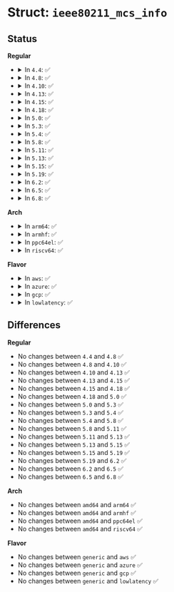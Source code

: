 # Struct: <code>ieee80211_mcs_info</code>

## Status
<b>Regular</b>
<ul>
<li>
<details>
<summary>In <code>4.4</code>: ✅</summary>

```c
struct ieee80211_mcs_info {
    u8 rx_mask[10];
    __le16 rx_highest;
    u8 tx_params;
    u8 reserved[3];
};
```
</details>
</li>
<li>
<details>
<summary>In <code>4.8</code>: ✅</summary>

```c
struct ieee80211_mcs_info {
    u8 rx_mask[10];
    __le16 rx_highest;
    u8 tx_params;
    u8 reserved[3];
};
```
</details>
</li>
<li>
<details>
<summary>In <code>4.10</code>: ✅</summary>

```c
struct ieee80211_mcs_info {
    u8 rx_mask[10];
    __le16 rx_highest;
    u8 tx_params;
    u8 reserved[3];
};
```
</details>
</li>
<li>
<details>
<summary>In <code>4.13</code>: ✅</summary>

```c
struct ieee80211_mcs_info {
    u8 rx_mask[10];
    __le16 rx_highest;
    u8 tx_params;
    u8 reserved[3];
};
```
</details>
</li>
<li>
<details>
<summary>In <code>4.15</code>: ✅</summary>

```c
struct ieee80211_mcs_info {
    u8 rx_mask[10];
    __le16 rx_highest;
    u8 tx_params;
    u8 reserved[3];
};
```
</details>
</li>
<li>
<details>
<summary>In <code>4.18</code>: ✅</summary>

```c
struct ieee80211_mcs_info {
    u8 rx_mask[10];
    __le16 rx_highest;
    u8 tx_params;
    u8 reserved[3];
};
```
</details>
</li>
<li>
<details>
<summary>In <code>5.0</code>: ✅</summary>

```c
struct ieee80211_mcs_info {
    u8 rx_mask[10];
    __le16 rx_highest;
    u8 tx_params;
    u8 reserved[3];
};
```
</details>
</li>
<li>
<details>
<summary>In <code>5.3</code>: ✅</summary>

```c
struct ieee80211_mcs_info {
    u8 rx_mask[10];
    __le16 rx_highest;
    u8 tx_params;
    u8 reserved[3];
};
```
</details>
</li>
<li>
<details>
<summary>In <code>5.4</code>: ✅</summary>

```c
struct ieee80211_mcs_info {
    u8 rx_mask[10];
    __le16 rx_highest;
    u8 tx_params;
    u8 reserved[3];
};
```
</details>
</li>
<li>
<details>
<summary>In <code>5.8</code>: ✅</summary>

```c
struct ieee80211_mcs_info {
    u8 rx_mask[10];
    __le16 rx_highest;
    u8 tx_params;
    u8 reserved[3];
};
```
</details>
</li>
<li>
<details>
<summary>In <code>5.11</code>: ✅</summary>

```c
struct ieee80211_mcs_info {
    u8 rx_mask[10];
    __le16 rx_highest;
    u8 tx_params;
    u8 reserved[3];
};
```
</details>
</li>
<li>
<details>
<summary>In <code>5.13</code>: ✅</summary>

```c
struct ieee80211_mcs_info {
    u8 rx_mask[10];
    __le16 rx_highest;
    u8 tx_params;
    u8 reserved[3];
};
```
</details>
</li>
<li>
<details>
<summary>In <code>5.15</code>: ✅</summary>

```c
struct ieee80211_mcs_info {
    u8 rx_mask[10];
    __le16 rx_highest;
    u8 tx_params;
    u8 reserved[3];
};
```
</details>
</li>
<li>
<details>
<summary>In <code>5.19</code>: ✅</summary>

```c
struct ieee80211_mcs_info {
    u8 rx_mask[10];
    __le16 rx_highest;
    u8 tx_params;
    u8 reserved[3];
};
```
</details>
</li>
<li>
<details>
<summary>In <code>6.2</code>: ✅</summary>

```c
struct ieee80211_mcs_info {
    u8 rx_mask[10];
    __le16 rx_highest;
    u8 tx_params;
    u8 reserved[3];
};
```
</details>
</li>
<li>
<details>
<summary>In <code>6.5</code>: ✅</summary>

```c
struct ieee80211_mcs_info {
    u8 rx_mask[10];
    __le16 rx_highest;
    u8 tx_params;
    u8 reserved[3];
};
```
</details>
</li>
<li>
<details>
<summary>In <code>6.8</code>: ✅</summary>

```c
struct ieee80211_mcs_info {
    u8 rx_mask[10];
    __le16 rx_highest;
    u8 tx_params;
    u8 reserved[3];
};
```
</details>
</li>
</ul>
<b>Arch</b>
<ul>
<li>
<details>
<summary>In <code>arm64</code>: ✅</summary>

```c
struct ieee80211_mcs_info {
    u8 rx_mask[10];
    __le16 rx_highest;
    u8 tx_params;
    u8 reserved[3];
};
```
</details>
</li>
<li>
<details>
<summary>In <code>armhf</code>: ✅</summary>

```c
struct ieee80211_mcs_info {
    u8 rx_mask[10];
    __le16 rx_highest;
    u8 tx_params;
    u8 reserved[3];
};
```
</details>
</li>
<li>
<details>
<summary>In <code>ppc64el</code>: ✅</summary>

```c
struct ieee80211_mcs_info {
    u8 rx_mask[10];
    __le16 rx_highest;
    u8 tx_params;
    u8 reserved[3];
};
```
</details>
</li>
<li>
<details>
<summary>In <code>riscv64</code>: ✅</summary>

```c
struct ieee80211_mcs_info {
    u8 rx_mask[10];
    __le16 rx_highest;
    u8 tx_params;
    u8 reserved[3];
};
```
</details>
</li>
</ul>
<b>Flavor</b>
<ul>
<li>
<details>
<summary>In <code>aws</code>: ✅</summary>

```c
struct ieee80211_mcs_info {
    u8 rx_mask[10];
    __le16 rx_highest;
    u8 tx_params;
    u8 reserved[3];
};
```
</details>
</li>
<li>
<details>
<summary>In <code>azure</code>: ✅</summary>

```c
struct ieee80211_mcs_info {
    u8 rx_mask[10];
    __le16 rx_highest;
    u8 tx_params;
    u8 reserved[3];
};
```
</details>
</li>
<li>
<details>
<summary>In <code>gcp</code>: ✅</summary>

```c
struct ieee80211_mcs_info {
    u8 rx_mask[10];
    __le16 rx_highest;
    u8 tx_params;
    u8 reserved[3];
};
```
</details>
</li>
<li>
<details>
<summary>In <code>lowlatency</code>: ✅</summary>

```c
struct ieee80211_mcs_info {
    u8 rx_mask[10];
    __le16 rx_highest;
    u8 tx_params;
    u8 reserved[3];
};
```
</details>
</li>
</ul>

## Differences
<b>Regular</b>
<ul>
<li>
No changes between <code>4.4</code> and <code>4.8</code> ✅
</li>
<li>
No changes between <code>4.8</code> and <code>4.10</code> ✅
</li>
<li>
No changes between <code>4.10</code> and <code>4.13</code> ✅
</li>
<li>
No changes between <code>4.13</code> and <code>4.15</code> ✅
</li>
<li>
No changes between <code>4.15</code> and <code>4.18</code> ✅
</li>
<li>
No changes between <code>4.18</code> and <code>5.0</code> ✅
</li>
<li>
No changes between <code>5.0</code> and <code>5.3</code> ✅
</li>
<li>
No changes between <code>5.3</code> and <code>5.4</code> ✅
</li>
<li>
No changes between <code>5.4</code> and <code>5.8</code> ✅
</li>
<li>
No changes between <code>5.8</code> and <code>5.11</code> ✅
</li>
<li>
No changes between <code>5.11</code> and <code>5.13</code> ✅
</li>
<li>
No changes between <code>5.13</code> and <code>5.15</code> ✅
</li>
<li>
No changes between <code>5.15</code> and <code>5.19</code> ✅
</li>
<li>
No changes between <code>5.19</code> and <code>6.2</code> ✅
</li>
<li>
No changes between <code>6.2</code> and <code>6.5</code> ✅
</li>
<li>
No changes between <code>6.5</code> and <code>6.8</code> ✅
</li>
</ul>
<b>Arch</b>
<ul>
<li>
No changes between <code>amd64</code> and <code>arm64</code> ✅
</li>
<li>
No changes between <code>amd64</code> and <code>armhf</code> ✅
</li>
<li>
No changes between <code>amd64</code> and <code>ppc64el</code> ✅
</li>
<li>
No changes between <code>amd64</code> and <code>riscv64</code> ✅
</li>
</ul>
<b>Flavor</b>
<ul>
<li>
No changes between <code>generic</code> and <code>aws</code> ✅
</li>
<li>
No changes between <code>generic</code> and <code>azure</code> ✅
</li>
<li>
No changes between <code>generic</code> and <code>gcp</code> ✅
</li>
<li>
No changes between <code>generic</code> and <code>lowlatency</code> ✅
</li>
</ul>
